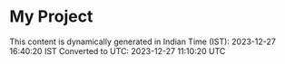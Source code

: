 # My Project

This content is dynamically generated in Indian Time (IST): 2023-12-27 16:40:20 IST
Converted to UTC: 2023-12-27 11:10:20 UTC
